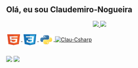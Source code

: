 ## Olá, eu sou Claudemiro-Nogueira
<div align="center" align="center">
  <a href="https://github.com/Claudemiro-Nogueira">
  <img height="130em" src="https://github-readme-stats.vercel.app/api?username=Claudemiro-Nogueira&show_icons=true&theme=dracula&include_all_commits=true&count_private=true"/>
  <img height="130em" src="https://github-readme-stats.vercel.app/api/top-langs/?username=Claudemiro-Nogueira&layout=compact&langs_count=7&theme=dracula"/>
</div>



<div style="display: inline_block"><br>
  <img align="center" alt="Clau-HTML" height="30" width="40" src="https://raw.githubusercontent.com/devicons/devicon/master/icons/html5/html5-original.svg">
  <img align="center" alt="Clau-CSS" height="30" width="40" src="https://raw.githubusercontent.com/devicons/devicon/master/icons/css3/css3-original.svg">
  <img align="center" alt="Clau-Python" height="30" width="40" src="https://raw.githubusercontent.com/devicons/devicon/master/icons/python/python-original.svg">
  <img align="center" alt="Clau-Csharp" height="30" width="40" src="https://cdn.jsdelivr.net/gh/devicons/devicon/icons/c/c-original.svg" />
</div>
  
##

<div>
  <a href="https://www.instagram.com/_claudemiro_nogueira/" target="_blank"><img src="https://img.shields.io/badge/-Instagram-%23E4405F?style=for-the-badge&logo=instagram&logoColor=white" target="_blank"></a>
  <a href="https://www.linkedin.com/in/claudemiro-nogueira-809817227" target="_blank"><img src="https://img.shields.io/badge/-LinkedIn-%230077B5?style=for-the-badge&logo=linkedin&logoColor=white" target="_blank"></a> 
  
</div>
